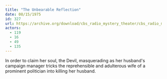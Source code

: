 ```yaml
---
title: "The Unbearable Reflection"
date: 08/15/1975
id: 327
url: https://archive.org/download/cbs_radio_mystery_theater/cbs_radio_mystery_theater-0301-0350.zip/cbs_radio_mystery_theater-0301-0350%2Fcbsrmt_0327_the_unbearable_reflection.mp3
actors:
  - 119
  - 16
  - 49
  - 135
---
```

In order to claim her soul, the Devil, masquerading as her husband's campaign manager tricks the reprehensible and adulterous wife of a prominent politician into killing her husband.